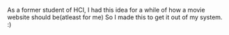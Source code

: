 As a former student of HCI, I had this idea for a while of how a movie website should be(atleast for me)
So I made this to get it out of my system. 
:)